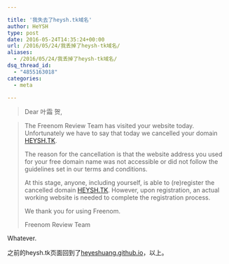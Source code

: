 ```yaml
---

title: '我失去了heysh.tk域名'
author: HeYSH
type: post
date: 2016-05-24T14:35:24+00:00
url: /2016/05/24/我丢掉了heysh-tk域名/
aliases:
  - /2016/05/24/我丢掉了heysh-tk域名/
dsq_thread_id:
  - "4855163018"
categories:
  - meta

---
```

> Dear 叶霜 贺,

>

> The Freenom Review Team has visited your website today. Unfortunately
> we have to say that today we cancelled your domain [HEYSH.TK](http://HEYSH.TK).
>
> The reason for the cancellation is that the website address you
> used for your free domain name was not accessible or did not
> follow the guidelines set in our terms and conditions.
>
> At this stage, anyone, including yourself, is able to (re)register
> the cancelled domain [HEYSH.TK](http://HEYSH.TK). However, upon
> registration,
> an actual working website is needed to complete the registration
> process.
>
> We thank you for using Freenom.
>
> Freenom Review Team

Whatever.

之前的heysh.tk页面回到了[heyeshuang.github.io](http://heyeshuang.github.io)，以上。
